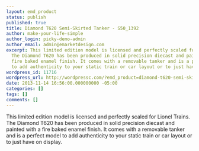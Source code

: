 ```yaml
---
layout: emd_product
status: publish
published: true
title: Diamond T620 Semi-Skirted Tanker - S50_1392
author: make-your-life-simple
author_login: picky-demo-admin
author_email: admin@emarketdesign.com
excerpt: This limited edition model is licensed and perfectly scaled for Lionel Trains.
  The Diamond T620 has been produced in solid precision diecast and painted with a
  fire baked enamel finish. It comes with a removable tanker and is a perfect model
  to add authenticity to your static train or car layout or to just have on display.
wordpress_id: 11716
wordpress_url: http://wordpressc.com/?emd_product=diamond-t620-semi-skirted-tanker
date: 2013-11-14 16:56:00.000000000 -05:00
categories: []
tags: []
comments: []
---
```

This limited edition model is licensed and perfectly scaled for Lionel Trains. The Diamond T620 has been produced in solid precision diecast and painted with a fire baked enamel finish. It comes with a removable tanker and is a perfect model to add authenticity to your static train or car layout or to just have on display.
